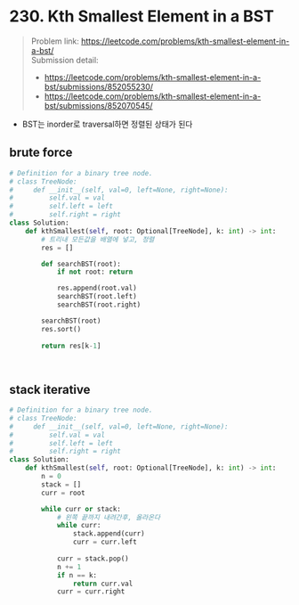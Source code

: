 # 230. Kth Smallest Element in a BST

> Problem link: https://leetcode.com/problems/kth-smallest-element-in-a-bst/  
> Submission detail: 
> - https://leetcode.com/problems/kth-smallest-element-in-a-bst/submissions/852055230/  
> - https://leetcode.com/problems/kth-smallest-element-in-a-bst/submissions/852070545/

- BST는 inorder로 traversal하면 정렬된 상태가 된다

## brute force
```py
# Definition for a binary tree node.
# class TreeNode:
#     def __init__(self, val=0, left=None, right=None):
#         self.val = val
#         self.left = left
#         self.right = right
class Solution:
    def kthSmallest(self, root: Optional[TreeNode], k: int) -> int:
        # 트리내 모든값을 배열에 넣고, 정렬
        res = []

        def searchBST(root):
            if not root: return

            res.append(root.val)
            searchBST(root.left)
            searchBST(root.right)

        searchBST(root)
        res.sort()
        
        return res[k-1]

        
```

## stack iterative
```py
# Definition for a binary tree node.
# class TreeNode:
#     def __init__(self, val=0, left=None, right=None):
#         self.val = val
#         self.left = left
#         self.right = right
class Solution:
    def kthSmallest(self, root: Optional[TreeNode], k: int) -> int:
        n = 0
        stack = []
        curr = root

        while curr or stack:
            # 왼쪽 끝까지 내려간후, 올라온다
            while curr:
                stack.append(curr)
                curr = curr.left
            
            curr = stack.pop()
            n += 1
            if n == k:
                return curr.val
            curr = curr.right
        
```